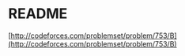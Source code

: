 # README

[http://codeforces.com/problemset/problem/753/B](http://codeforces.com/problemset/problem/753/B)

